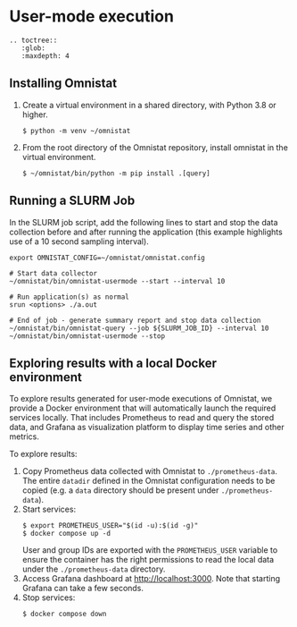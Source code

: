 # User-mode execution

```eval_rst
.. toctree::
   :glob:
   :maxdepth: 4
```

## Installing Omnistat

1. Create a virtual environment in a shared directory, with Python 3.8 or higher.
   ```
   $ python -m venv ~/omnistat
   ```

2. From the root directory of the Omnistat repository, install omnistat in
   the virtual environment.
   ```
   $ ~/omnistat/bin/python -m pip install .[query]
   ```

## Running a SLURM Job

In the SLURM job script, add the following lines to start and stop the data
collection before and after running the application (this example highlights use of a 10 second sampling interval).

```
export OMNISTAT_CONFIG=~/omnistat/omnistat.config

# Start data collector
~/omnistat/bin/omnistat-usermode --start --interval 10

# Run application(s) as normal
srun <options> ./a.out

# End of job - generate summary report and stop data collection
~/omnistat/bin/omnistat-query --job ${SLURM_JOB_ID} --interval 10
~/omnistat/bin/omnistat-usermode --stop
```

## Exploring results with a local Docker environment

To explore results generated for user-mode executions of Omnistat, we provide
a Docker environment that will automatically launch the required services
locally. That includes Prometheus to read and query the stored data, and
Grafana as visualization platform to display time series and other metrics.

To explore results:

1. Copy Prometheus data collected with Omnistat to `./prometheus-data`. The
   entire `datadir` defined in the Omnistat configuration needs to be copied
   (e.g. a `data` directory should be present under `./prometheus-data`).
2. Start services:
   ```
   $ export PROMETHEUS_USER="$(id -u):$(id -g)"
   $ docker compose up -d
   ```
   User and group IDs are exported with the `PROMETHEUS_USER` variable to ensure
   the container has the right permissions to read the local data under the
   `./prometheus-data` directory.
4. Access Grafana dashboard at [http://localhost:3000](http://localhost:3000).
   Note that starting Grafana can take a few seconds.
5. Stop services:
   ```
   $ docker compose down
   ```
